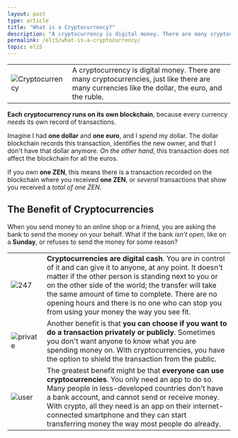 ```yaml
---
layout: post
type: article
title: "What is a Cryptocurrency?"
description: "A cryptocurrency is digital money. There are many cryptocurrencies, just like there are many currencies like the dollar, the euro, and the peso."
permalink: /eli5/what-is-a-cryptocurrency/
topic: eli5
---
```


<table class="table lead">
    <tr>
        <td class="icon"><img src="/assets/post_files/eli5/what-is-a-cryptocurrency/CryptoC.jpg" alt="Cryptocurrency"></td>
        <td>
            A cryptocurrency is digital money. There are many cryptocurrencies, just like there are many currencies like the dollar, the euro, and the ruble.
        </td>
    </tr>
</table>

**Each cryptocurrency runs on its own blockchain**, because every currency _needs_ its own record of transactions.

Imagine I had **one dollar** and **one euro**, and I _spend_ my dollar. The dollar blockchain records this transaction, identifies the new owner, and that I don't have that dollar anymore. _On the other hand_, this transaction does not affect the blockchain for all the euros.

If you own **one ZEN**, this means there is a transaction recorded on the blockchain where you received **one ZEN**, or _several_ transactions that show you received a _total of one ZEN_.

## The Benefit of Cryptocurrencies

When you send money to an online shop or a friend, you are asking the bank to send the money on your behalf. What if the bank _isn't open_, like on a **Sunday**, or refuses to send the money for some reason?

<table class="table table-borderless mb-4">
    <tr>
        <td style="width: 65px;"><img src="/assets/post_files/eli5/what-is-the-benefit-of-cryptocurrencies/247.svg" alt="247"></td>
        <td>
            <strong>Cryptocurrencies are digital cash</strong>. You are in control of it and can give it to anyone, at any point. It doesn't matter if the other person is standing next to you or on the other side of the world; the transfer will take the same amount of time to complete. There are no opening hours and there is no one who can stop you from using your money the way you see fit.
        </td>
    </tr>
    <tr>
        <td><img src="/assets/post_files/eli5/what-is-the-benefit-of-cryptocurrencies/private.svg" alt="private"></td>
        <td>
            Another benefit is that <strong>you can choose if you want to do a transaction privately or publicly</strong>. Sometimes you don't want anyone to know what you are spending money on. With cryptocurrencies, you have the option to shield the transaction from the public.
        </td>
    </tr>
    <tr>
        <td><img src="/assets/post_files/eli5/what-is-the-benefit-of-cryptocurrencies/userx.svg" alt="user"></td>
        <td>
            The greatest benefit might be that <strong>everyone can use cryptocurrencies</strong>. You only need an app to do so. Many people in less-developed countries don't have a bank account, and cannot send or receive money. With crypto, all they need is an app on their internet-connected smartphone and they can start transferring money the way most people do already.
        </td>
    </tr>
</table>
